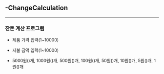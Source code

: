 ## -ChangeCalculation
--------
### 잔돈 계산 프로그램

* 제품 가격 입력(1~10000)
* 지불 금액 입력(1~10000)

* 5000원()개, 1000원()개, 500원()개, 100원()개, 50원()개, 10원()개, 5원()개, 1원()개
